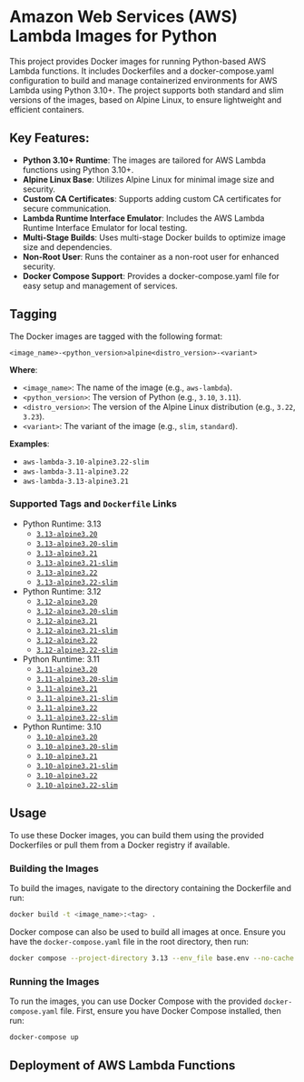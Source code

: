 # Amazon Web Services (AWS) Lambda Images for Python

This project provides Docker images for running Python-based AWS Lambda functions. It includes Dockerfiles
and a docker-compose.yaml configuration to build and manage containerized environments for AWS Lambda using
Python 3.10+. The project supports both standard and slim versions of the images, based on Alpine Linux, to 
ensure lightweight and efficient containers.

## Key Features:
- **Python 3.10+ Runtime**: The images are tailored for AWS Lambda functions using Python 3.10+.
- **Alpine Linux Base**: Utilizes Alpine Linux for minimal image size and security.
- **Custom CA Certificates**: Supports adding custom CA certificates for secure communication.
- **Lambda Runtime Interface Emulator**: Includes the AWS Lambda Runtime Interface Emulator for local testing.
- **Multi-Stage Builds**: Uses multi-stage Docker builds to optimize image size and dependencies.
- **Non-Root User**: Runs the container as a non-root user for enhanced security.
- **Docker Compose Support**: Provides a docker-compose.yaml file for easy setup and management of services.

## Tagging

The Docker images are tagged with the following format:

```
<image_name>-<python_version>alpine<distro_version>-<variant>
```

**Where**:
- `<image_name>`: The name of the image (e.g., `aws-lambda`).
- `<python_version>`: The version of Python (e.g., `3.10`, `3.11`).
- `<distro_version>`: The version of the Alpine Linux distribution (e.g., `3.22`, `3.23`).
- `<variant>`: The variant of the image (e.g., `slim`, `standard`).

**Examples**:

- `aws-lambda-3.10-alpine3.22-slim`
- `aws-lambda-3.11-alpine3.22`
- `aws-lambda-3.13-alpine3.21`

### Supported Tags and `Dockerfile` Links

- Python Runtime: 3.13
  - [`3.13-alpine3.20`](3.13/Dockerfile)
  - [`3.13-alpine3.20-slim`](3.13/Dockerfile.slim)
  - [`3.13-alpine3.21`](3.13/Dockerfile)
  - [`3.13-alpine3.21-slim`](3.13/Dockerfile.slim)
  - [`3.13-alpine3.22`](3.13/Dockerfile)
  - [`3.13-alpine3.22-slim`](3.13/Dockerfile.slim)
- Python Runtime: 3.12
  - [`3.12-alpine3.20`](3.12/Dockerfile)
  - [`3.12-alpine3.20-slim`](3.12/Dockerfile.slim)
  - [`3.12-alpine3.21`](3.12/Dockerfile)
  - [`3.12-alpine3.21-slim`](3.12/Dockerfile.slim)
  - [`3.12-alpine3.22`](3.12/Dockerfile)
  - [`3.12-alpine3.22-slim`](3.12/Dockerfile.slim) 
- Python Runtime: 3.11
  - [`3.11-alpine3.20`](3.11/Dockerfile)
  - [`3.11-alpine3.20-slim`](3.11/Dockerfile.slim)
  - [`3.11-alpine3.21`](3.11/Dockerfile)
  - [`3.11-alpine3.21-slim`](3.11/Dockerfile.slim)
  - [`3.11-alpine3.22`](3.11/Dockerfile)
  - [`3.11-alpine3.22-slim`](3.11/Dockerfile.slim)
- Python Runtime: 3.10
  - [`3.10-alpine3.20`](3.10/Dockerfile)
  - [`3.10-alpine3.20-slim`](3.10/Dockerfile.slim)
  - [`3.10-alpine3.21`](3.10/Dockerfile)
  - [`3.10-alpine3.21-slim`](3.10/Dockerfile.slim)
  - [`3.10-alpine3.22`](3.10/Dockerfile)
  - [`3.10-alpine3.22-slim`](3.10/Dockerfile.slim)

## Usage

To use these Docker images, you can build them using the provided Dockerfiles or pull them from a Docker
registry if available.

### Building the Images

To build the images, navigate to the directory containing the Dockerfile and run:

```bash
docker build -t <image_name>:<tag> .
```

Docker compose can also be used to build all images at once. Ensure you have the `docker-compose.yaml` file in
the root directory, then run:

```bash 
docker compose --project-directory 3.13 --env_file base.env --no-cache build
```

### Running the Images

To run the images, you can use Docker Compose with the provided `docker-compose.yaml` file. First, ensure you have Docker Compose installed, then run:

```bash
docker-compose up
```

## Deployment of AWS Lambda Functions
